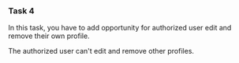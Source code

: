 ### Task 4

In this task, you have to add opportunity for authorized user edit and remove their own profile.

The authorized user can't edit and remove other profiles.